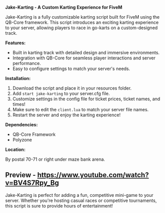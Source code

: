 **Jake-Karting - A Custom Karting Experience for FiveM**

Jake-Karting is a fully customizable karting script built for FiveM using the QB-Core framework. This script introduces an exciting karting experience to your server, allowing players to race in go-karts on a custom-designed track.

**Features:**
- Built in karting track with detailed design and immersive environments.
- Integration with QB-Core for seamless player interactions and server performance.
- Easy to configure settings to match your server's needs.

**Installation:**
1. Download the script and place it in your resources folder.
2. Add `start jake-karting` to your server.cfg file.
3. Customize settings in the config file for ticket prices, ticket names, and times!
4. Make sure to edit the `client.lua` to match your server file names.
5. Restart the server and enjoy the karting experience!

**Dependencies:**
- QB-Core Framework
- Polyzone

**Location:**

By postal 70-71 or right under maze bank arena.

## Preview - https://www.youtube.com/watch?v=BV4S7Rpy_Bg


Jake-Karting is perfect for adding a fun, competitive mini-game to your server. Whether you're hosting casual races or competitive tournaments, this script is sure to provide hours of entertainment!
